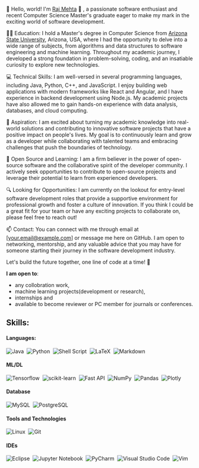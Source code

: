 ###

👋 Hello, world! I'm [Raj Mehta](https://rajmehtajj.github.io) 👋
, a passionate software enthusiast and recent Computer Science Master's graduate eager to make my mark in the exciting world of software development.

👨‍🎓 Education: I hold a Master's degree in Computer Science from [Arizona State University]((https://www.asu.edu/)), Arizona, USA, where I had the opportunity to delve into a wide range of subjects, from algorithms and data structures to software engineering and machine learning. Throughout my academic journey, I developed a strong foundation in problem-solving, coding, and an insatiable curiosity to explore new technologies.

💻 Technical Skills: I am well-versed in several programming languages, including Java, Python, C++, and JavaScript. I enjoy building web applications with modern frameworks like React and Angular, and I have experience in backend development using Node.js. My academic projects have also allowed me to gain hands-on experience with data analysis, databases, and cloud computing.

🚀 Aspiration: I am excited about turning my academic knowledge into real-world solutions and contributing to innovative software projects that have a positive impact on people's lives. My goal is to continuously learn and grow as a developer while collaborating with talented teams and embracing challenges that push the boundaries of technology.

🌱 Open Source and Learning: I am a firm believer in the power of open-source software and the collaborative spirit of the developer community. I actively seek opportunities to contribute to open-source projects and leverage their potential to learn from experienced developers.

🔍 Looking for Opportunities: I am currently on the lookout for entry-level software development roles that provide a supportive environment for professional growth and foster a culture of innovation. If you think I could be a great fit for your team or have any exciting projects to collaborate on, please feel free to reach out!

📫 Contact: You can connect with me through email at [your.email@example.com] or message me here on GitHub. I am open to networking, mentorship, and any valuable advice that you may have for someone starting their journey in the software development industry.

Let's build the future together, one line of code at a time! 🚀

 **I am open to**:

- any collobration work,
- machine learning projects(development or research),
- internships and
- available to become reviewer or PC member for journals or conferences.

## Skills:

#### Languages:

![Java](https://img.shields.io/badge/Java-ED8B00?style=for-the-badge&logo=java&logoColor=white)&nbsp;
![Python](https://img.shields.io/badge/Python-3776AB?style=for-the-badge&logo=python&logoColor=white)&nbsp;
![Shell Script](https://img.shields.io/badge/Shell_Script-121011?style=for-the-badge&logo=gnu-bash&logoColor=white)&nbsp;
![LaTeX](https://img.shields.io/badge/latex-%23008080.svg?style=for-the-badge&logo=latex&logoColor=white)&nbsp;
![Markdown](https://img.shields.io/badge/markdown-%23000000.svg?style=for-the-badge&logo=markdown&logoColor=white)

#### ML/DL

![Tensorflow](https://img.shields.io/badge/TensorFlow-FF6F00?style=for-the-badge&logo=tensorflow&logoColor=white)&nbsp;
![scikit-learn](https://img.shields.io/badge/scikit--learn-%23F7931E.svg?style=for-the-badge&logo=scikit-learn&logoColor=white)&nbsp;
![Fast API](https://img.shields.io/badge/FastAPI-005571?style=for-the-badge&logo=fastapi)&nbsp;
![NumPy](https://img.shields.io/badge/numpy-%23013243.svg?style=for-the-badge&logo=numpy&logoColor=white)&nbsp;
![Pandas](https://img.shields.io/badge/pandas-%23150458.svg?style=for-the-badge&logo=pandas&logoColor=white)&nbsp;
![Plotly](https://img.shields.io/badge/Plotly-%233F4F75.svg?style=for-the-badge&logo=plotly&logoColor=white)

#### Database

![MySQL](https://img.shields.io/badge/MySQL-00000F?style=for-the-badge&logo=mysql&logoColor=white)&nbsp;
![PostgreSQL](https://img.shields.io/badge/PostgreSQL-316192?style=for-the-badge&logo=postgresql&logoColor=white)&nbsp;

#### Tools and Technologies

![Linux](https://img.shields.io/badge/Linux-FCC624?style=for-the-badge&logo=linux&logoColor=black)&nbsp;
![Git](https://img.shields.io/badge/GIT-E44C30?style=for-the-badge&logo=git&logoColor=white)&nbsp;
<!-- ![AWS](https://img.shields.io/badge/Amazon_AWS-232F3E?style=flat&logo=amazon-aws&logoColor=white)&nbsp;
![Google Cloud](https://img.shields.io/badge/Google_Cloud-4285F4?style=flat&logo=google-cloud&logoColor=white)&nbsp; -->

#### IDEs

![Eclipse](https://img.shields.io/badge/Eclipse-FE7A16.svg?style=for-the-badge&logo=Eclipse&logoColor=white)&nbsp;
![Jupyter Notebook](https://img.shields.io/badge/jupyter-%23FA0F00.svg?style=for-the-badge&logo=jupyter&logoColor=white)&nbsp;
![PyCharm](https://img.shields.io/badge/pycharm-143?style=for-the-badge&logo=pycharm&logoColor=black&color=black&labelColor=green)&nbsp;
![Visual Studio Code](https://img.shields.io/badge/Visual%20Studio%20Code-0078d7.svg?style=for-the-badge&logo=visual-studio-code&logoColor=white)&nbsp;
![Vim](https://img.shields.io/badge/VIM-%2311AB00.svg?style=for-the-badge&logo=vim&logoColor=white)&nbsp;

